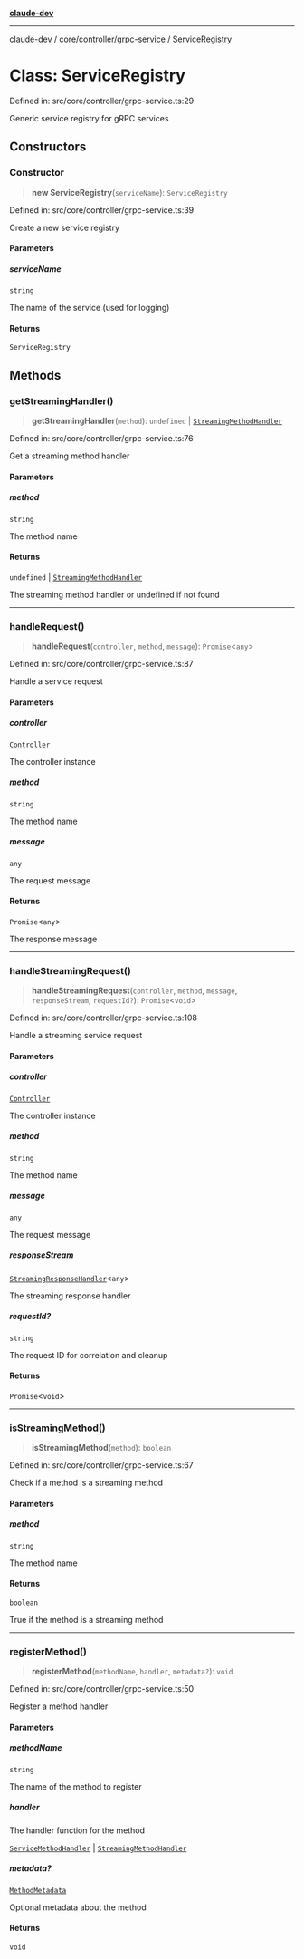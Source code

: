 [**claude-dev**](../../../../README.md)

***

[claude-dev](../../../../README.md) / [core/controller/grpc-service](../README.md) / ServiceRegistry

# Class: ServiceRegistry

Defined in: src/core/controller/grpc-service.ts:29

Generic service registry for gRPC services

## Constructors

### Constructor

> **new ServiceRegistry**(`serviceName`): `ServiceRegistry`

Defined in: src/core/controller/grpc-service.ts:39

Create a new service registry

#### Parameters

##### serviceName

`string`

The name of the service (used for logging)

#### Returns

`ServiceRegistry`

## Methods

### getStreamingHandler()

> **getStreamingHandler**(`method`): `undefined` \| [`StreamingMethodHandler`](../type-aliases/StreamingMethodHandler.md)

Defined in: src/core/controller/grpc-service.ts:76

Get a streaming method handler

#### Parameters

##### method

`string`

The method name

#### Returns

`undefined` \| [`StreamingMethodHandler`](../type-aliases/StreamingMethodHandler.md)

The streaming method handler or undefined if not found

***

### handleRequest()

> **handleRequest**(`controller`, `method`, `message`): `Promise`\<`any`\>

Defined in: src/core/controller/grpc-service.ts:87

Handle a service request

#### Parameters

##### controller

[`Controller`](../../classes/Controller.md)

The controller instance

##### method

`string`

The method name

##### message

`any`

The request message

#### Returns

`Promise`\<`any`\>

The response message

***

### handleStreamingRequest()

> **handleStreamingRequest**(`controller`, `method`, `message`, `responseStream`, `requestId?`): `Promise`\<`void`\>

Defined in: src/core/controller/grpc-service.ts:108

Handle a streaming service request

#### Parameters

##### controller

[`Controller`](../../classes/Controller.md)

The controller instance

##### method

`string`

The method name

##### message

`any`

The request message

##### responseStream

[`StreamingResponseHandler`](../../grpc-handler/type-aliases/StreamingResponseHandler.md)\<`any`\>

The streaming response handler

##### requestId?

`string`

The request ID for correlation and cleanup

#### Returns

`Promise`\<`void`\>

***

### isStreamingMethod()

> **isStreamingMethod**(`method`): `boolean`

Defined in: src/core/controller/grpc-service.ts:67

Check if a method is a streaming method

#### Parameters

##### method

`string`

The method name

#### Returns

`boolean`

True if the method is a streaming method

***

### registerMethod()

> **registerMethod**(`methodName`, `handler`, `metadata?`): `void`

Defined in: src/core/controller/grpc-service.ts:50

Register a method handler

#### Parameters

##### methodName

`string`

The name of the method to register

##### handler

The handler function for the method

[`ServiceMethodHandler`](../type-aliases/ServiceMethodHandler.md) | [`StreamingMethodHandler`](../type-aliases/StreamingMethodHandler.md)

##### metadata?

[`MethodMetadata`](../interfaces/MethodMetadata.md)

Optional metadata about the method

#### Returns

`void`

